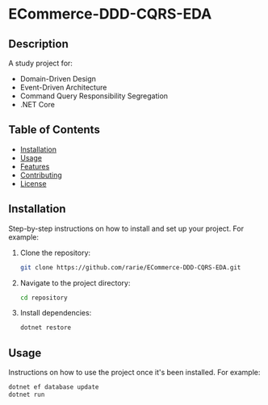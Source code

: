 # ECommerce-DDD-CQRS-EDA

## Description

A study project for:

- Domain-Driven Design
- Event-Driven Architecture
- Command Query Responsibility Segregation
- .NET Core

## Table of Contents

- [Installation](#installation)
- [Usage](#usage)
- [Features](#features)
- [Contributing](#contributing)
- [License](#license)

## Installation

Step-by-step instructions on how to install and set up your project. For example:

1. Clone the repository:
   ```bash
   git clone https://github.com/rarie/ECommerce-DDD-CQRS-EDA.git
   ```
2. Navigate to the project directory:
   ```bash
   cd repository
   ```
3. Install dependencies:
   ```bash
   dotnet restore
   ```

## Usage

Instructions on how to use the project once it's been installed. For example:

```bash
dotnet ef database update
dotnet run
```

